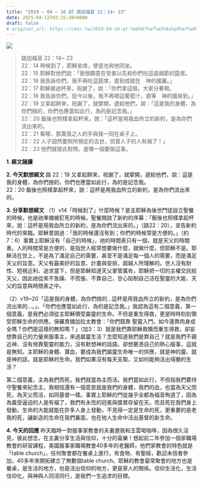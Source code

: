 ```yaml
---
title: "2019 – 04 – 16 QT 路加福音 22：14~ 23"
date: 2025-04-12T03:15:38+0800
draft: false
# original_url: https://cmtc.tw/2019-04-16-qt-%e8%b7%af%e5%8a%a0%e7%a6%8f%e9%9f%b3-22%ef%bc%9a14-23
---
```


![](/images/qt.jpg)
> 路加福音 22：14~ 23  
> 22：14 時候到了，耶穌坐席，使徒也和他同坐。  
> 22：15 耶穌對他們說：「我很願意在受害以先和你們吃這逾越節的筵席。  
> 22：16 我告訴你們，我不再吃這筵席，直到成就在　神的國裏。」  
> 22：17 耶穌接過杯來，祝謝了，說：「你們拿這個，大家分著喝。  
> 22：18 我告訴你們，從今以後，我不再喝這葡萄汁，直等　神的國來到。」  
> 22：19 又拿起餅來，祝謝了，就擘開，遞給他們，說：「這是我的身體，為你們捨的，你們也應當如此行，為的是記念我。」  
> 22：20 飯後也照樣拿起杯來，說：「這杯是用我血所立的新約，是為你們流出來的。  
> 22：21 看哪，那賣我之人的手與我一同在桌子上。  
> 22：22 人子固然要照所預定的去世，但賣人子的人有禍了！」  
> 22：23 他們就彼此對問，是哪一個要做這事。

**1. 經文誦讀**

**2.  今天默想經文**
路 22：19 又拿起餅來，祝謝了，就擘開，遞給他們，說：這是我的身體，為你們捨的，你們也應當如此行，為的是記念我。  
22：20 飯後也照樣拿起杯來，說：這杯是用我血所立的新約，是為你們流出來的。

**3. 分享默想經文**
（1）v14「時候到了」什麼時候？是主耶穌為後世門徒設立聖餐的時候，也是祂準備被釘死的時候。聖餐開啟了新約的序幕：「飯後也照樣拿起杯來，說：這杯是用我血所立的新約，是為你們流出來的。」（路22：20），宣告新約時代的來臨。耶穌曾說過：「我的時候還沒有到；你們的時候常是方便的。」（約7：6）事實上耶穌沒有「自己的時候」，祂的時間表只有一個，就是天父的時間表。人的時間常是方便的，是指世人經常想要做什麼，就做什麼，但耶穌不是。耶穌活在世上，不是為了滿足自己的需要，甚至不是滿足每一個人的需要，而是滿足天父的旨意。天父有最美好的旨意、計畫與安排，超越人所理解的。世人沒有耐性、短視近利、追求當下，但是耶穌知道天父掌管萬有，耶穌把一切的主權交託給天父，因此祂從來不急躁、不慌張、不靠自己，甘心陷制自己活在聖靈的大能、天父的旨意與時間表之中。

（2）v19\~20「這是我的身體，為你們捨的…這杯是用我血所立的新約，是為你們流出來的…。」、「你們也應當如此行，為的是記念我。」我認為這有二個意義，第一個意義，是我們必須從主耶穌領受屬靈的生命。不但是重生得救，更是時時刻刻領受耶穌生命的供應。保羅責備加拉太教會：「你們既靠 聖靈入門，如今還靠肉身成全嗎？你們是這樣的無知嗎？」（加3：3）就是我們靠耶穌救贖而重生得救，卻妄想靠自己的力量來服事主，來過屬靈生活？怎麼知道我們是靠自己？就是我們不親近神、沒有倚靠聖靈的能力，沒有默想神的話語，卻想要憑自己的熱心服事，這就是無知。主耶穌的身體、寶血，要成為我們屬靈生命唯一的供應，就是神的靈、就是神的話，就是耶穌的生命。我們如果沒有每天支取，又如何能夠活出得勝的生活？

第二個意義，主為我們而死，我們就當為主而活。我們當如此行，不但指我們要持守聖餐來紀念主，我相信還有一個意思就是我們的身體，我們的血，也當為天父而死，為天父而活，如同基督一樣。事實上耶穌的門徒幾乎全都為福音殉道了，因為為義受逼迫的人是有福了，我們有永恆的冠冕與獎賞存留在天。而且死在我們身上發動，生命的大能就能在許多人身上發動，不見得一定是生命的死，更重要的是老我的死，讓新造的生命在我們裏面，也在他人生命中活出基督的新生命。

**4. 今天的回應**
昨天臨時一對服事家教會的夫妻邀我和玉雲喝咖啡，因為很久沒見，彼此想念，在主裏分享生活與信仰，十分的喜樂！想起前二年參加一個家職場教會的研習課程，美國服事家職場教會40多年的老醫師，他們家教會的特色就是「table church」，任何聚會都在餐桌上進行，有食物、有聖經，歡迎未信者參加，40多年來開拓建立了無數個table church。耶穌的教會最常聚會的地方也是餐桌，是生活的地方，也是活出信仰的地方，更是家人的關係。信仰生活化，生活信仰化，與神與人同活同行，是我們一生追求的目標。
